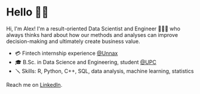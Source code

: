# Hello 👋🏻

Hi, I'm Alex! I'm a result-oriented Data Scientist and Engineer 👨🏻‍💻 who always thinks hard about how our methods and analyses can improve decision-making and ultimately create business value.

- 💳 Fintech internship experience <a href="https://www.unnax.com/">@Unnax</a>
- 🎓 B.Sc. in Data Science and Engineering, student <a href="https://www.upc.edu/en?set_language=en">@UPC</a>
- 🪛 Skills: R, Python, C++, SQL, data analysis, machine learning, statistics

Reach me on <a href="https://www.linkedin.com/in/alexcarrilloalza/">LinkedIn</a>.
